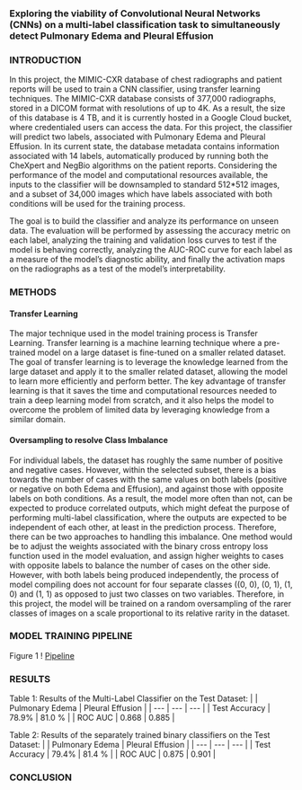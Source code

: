 ### Exploring the viability of Convolutional Neural Networks (CNNs) on a multi-label classification task to simultaneously detect Pulmonary Edema and Pleural Effusion

### INTRODUCTION

In this project, the MIMIC-CXR database of chest radiographs and patient reports will be used to train a CNN classifier, using transfer learning techniques. The MIMIC-CXR database consists of 377,000 radiographs, stored in a DICOM format with resolutions of up to 4K. As a result, the size of this database is 4 TB, and it is currently hosted in a Google Cloud bucket, where credentialed users can access the data. For this project, the classifier will predict two labels, associated with Pulmonary Edema and Pleural Effusion. In its current state, the database metadata contains information associated with 14 labels, automatically produced by running both the CheXpert and NegBio algorithms on the patient reports. Considering the performance of the model and computational resources available, the inputs to the classifier will be downsampled to standard 512*512 images, and a subset of 34,000 images which have labels associated with both conditions will be used for the training process. 

The goal is to build the classifier and analyze its performance on unseen data. The evaluation will be performed by assessing the accuracy metric on each label, analyzing the training and validation loss curves to test if the model is behaving correctly, analyzing the AUC-ROC curve for each label as a measure of the model’s diagnostic ability, and finally the activation maps on the radiographs as a test of the model’s interpretability.

### METHODS

#### Transfer Learning
The major technique used in the model training process is Transfer Learning. Transfer learning is a machine learning technique where a pre-trained model on a large dataset is fine-tuned on a smaller related dataset. The goal of transfer learning is to leverage the knowledge learned from the large dataset and apply it to the smaller related dataset, allowing the model to learn more efficiently and perform better. The key advantage of transfer learning is that it saves the time and computational resources needed to train a deep learning model from scratch, and it also helps the model to overcome the problem of limited data by leveraging knowledge from a similar domain.

#### Oversampling to resolve Class Imbalance
For individual labels, the dataset has roughly the same number of positive and negative cases. However, within the selected subset, there is a bias towards the number of cases with the same values on both labels (positive or negative on both Edema and Effusion), and against those with opposite labels on both conditions. As a result, the model more often than not, can be expected to produce correlated outputs, which might defeat the purpose of performing multi-label classification, where the outputs are expected to be independent of each other, at least in the prediction process. Therefore, there can be two approaches to handling this imbalance. One method would be to adjust the weights associated with the binary cross entropy loss function used in the model evaluation, and assign higher weights to cases with opposite labels to balance the number of cases on the other side. However, with both labels being produced independently, the process of model compiling does not account for four separate classes ((0, 0), (0, 1), (1, 0) and (1, 1) as opposed to just two classes on two variables. Therefore, in this project, the model will be trained on a random oversampling of the rarer classes of images on a scale proportional to its relative rarity in the dataset.

### MODEL TRAINING PIPELINE
Figure 1
! [Pipeline](/DSC180B-Capstone/docs/assets/pipeline.png)


### RESULTS

Table 1: Results of the Multi-Label Classifier on the Test Dataset:
| | Pulmonary Edema | Pleural Effusion |
| --- | --- | --- |
| Test Accuracy | 78.9% | 81.0 % |
| ROC AUC | 0.868 | 0.885 |

Table 2: Results of the separately trained binary classifiers on the Test Dataset:
| | Pulmonary Edema | Pleural Effusion |
| --- | --- | --- |
| Test Accuracy | 79.4% | 81.4 % |
| ROC AUC | 0.875 | 0.901 |

### CONCLUSION

